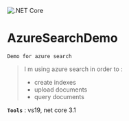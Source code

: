 ![.NET Core](https://github.com/aimenux/AzureSearchDemo/workflows/.NET%20Core/badge.svg)
# AzureSearchDemo
```
Demo for azure search
```

> I m using azure search in order to :
> - create indexes
> - upload documents
> - query documents

**`Tools`** : vs19, net core 3.1